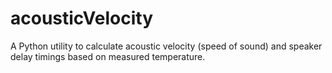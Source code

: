 # acousticVelocity
A Python utility to calculate acoustic velocity (speed of sound) and speaker delay timings based on measured temperature.

